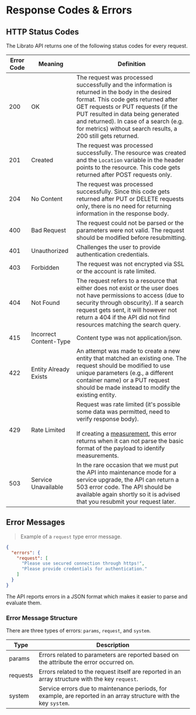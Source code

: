 # Response Codes & Errors

## HTTP Status Codes

The Librato API returns one of the following status codes for every request.

Error Code | Meaning | Definition
---------- | ------- | ----------
200 | OK | The request was processed successfully and the information is returned in the body in the desired format. This code gets returned after GET requests or PUT requests (if the PUT resulted in data being generated and returned). In case of a search (e.g. for metrics) without search results, a 200 still gets returned.
201 | Created | The request was processed successfully. The resource was created and the `Location` variable in the header points to the resource. This code gets returned after POST requests only.
204 | No Content | The request was processed successfully. Since this code gets returned after PUT or DELETE requests only, there is no need for returning information in the response body.
400 | Bad Request | The request could not be parsed or the parameters were not valid. The request should be modified before resubmitting.
401 | Unauthorized | Challenges the user to provide authentication credentials.
403 | Forbidden | The request was not encrypted via SSL or the account is rate limited.
404 | Not Found | The request refers to a resource that either does not exist or the user does not have permissions to access (due to security through obscurity). If a search request gets sent, it will however not return a 404 if the API did not find resources matching the search query.
415 | Incorrect Content-Type | Content type was not application/json.
422 | Entity Already Exists | An attempt was made to create a new entity that matched an existing one. The request should be modified to use unique parameters (e.g., a different container name) or a PUT request should be made instead to modify the existing entity.
429 | Rate Limited | Request was rate limited (it's possible some data was permitted, need to verify response body).<br><br>If creating a [measurement](#measurements), this error returns when it can not parse the basic format of the payload to identify measurements.
503 | Service Unavailable | In the rare occasion that we must put the API into maintenance mode for a service upgrade, the API can return a 503 error code. The API should be available again shortly so it is advised that you resubmit your request later.

## Error Messages

>Example of a `request` type error message.

```json
{
  "errors": {
    "request": [
      "Please use secured connection through https!",
      "Please provide credentials for authentication."
    ]
  }
}
```

The API reports errors in a JSON format which makes it easier to parse and evaluate them.

### Error Message Structure

There are three types of errors: `params`, `request`, and `system`.

Type | Description
---- | -----------
params | Errors related to parameters are reported based on the attribute the error occurred on.
requests | Errors related to the request itself are reported in an array structure with the key `request`.
system | Service errors due to maintenance periods, for example, are reported in an array structure with the key `system`.
